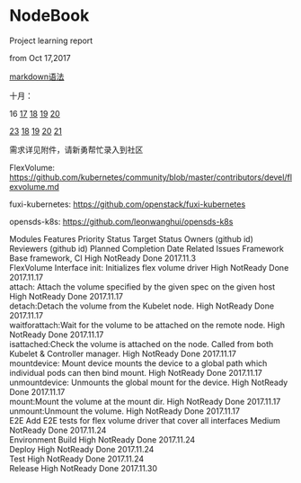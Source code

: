 # NodeBook
Project learning report

from Oct 17,2017

[markdown语法](https://github.com/BurNing1993/Daily-Report/blob/master/markdown/md_grammar.md)

十月：

   16
   [17](https://github.com/BurNing1993/Daily-Report/blob/master/October/Oct%2017.md)
   [18]()
   [19]()
   [20]()
   
   [23](https://github.com/BurNing1993/Daily-Report/blob/master/October/Oct%2017.md)   [18]()  [19]()  [20]()  [21]()
   
   
   需求详见附件，请新勇帮忙录入到社区


FlexVolume: https://github.com/kubernetes/community/blob/master/contributors/devel/flexvolume.md

fuxi-kubernetes: https://github.com/openstack/fuxi-kubernetes

opensds-k8s: https://github.com/leonwanghui/opensds-k8s

Modules	Features	Priority	Status	Target Status	Owners (github id)	Reviewers (github id)	Planned Completion Date	Related Issues
Framework	Base framework, CI	High	NotReady	Done			2017.11.3	
FlexVolume Interface	init: Initializes flex volume driver	High	NotReady	Done			2017.11.17	
	attach: Attach the volume specified by the given spec on the given host	High	NotReady	Done			2017.11.17	
	detach:Detach the volume from the Kubelet node.	High	NotReady	Done			2017.11.17	
	waitforattach:Wait for the volume to be attached on the remote node.	High	NotReady	Done			2017.11.17	
	isattached:Check the volume is attached on the node. Called from both Kubelet & Controller manager.	High	NotReady	Done			2017.11.17	
	mountdevice: Mount device mounts the device to a global path which individual pods can then bind mount. 	High	NotReady	Done			2017.11.17	
	unmountdevice: Unmounts the global mount for the device.	High	NotReady	Done			2017.11.17	
	mount:Mount the volume at the mount dir. 	High	NotReady	Done			2017.11.17	
	unmount:Unmount the volume. 	High	NotReady	Done			2017.11.17	
E2E	Add E2E tests for flex volume driver that cover all interfaces	Medium	NotReady	Done			2017.11.24	
Environment	Build 	High	NotReady	Done			2017.11.24	
	Deploy	High	NotReady	Done			2017.11.24	
	Test	High	NotReady	Done			2017.11.24	
	Release	High	NotReady	Done			2017.11.30	
